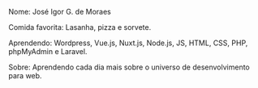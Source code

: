 Nome: José Igor G. de Moraes

Comida favorita: Lasanha, pizza e sorvete.

Aprendendo: Wordpress, Vue.js, Nuxt.js, Node.js, JS, HTML, CSS, PHP, phpMyAdmin e Laravel.

Sobre: Aprendendo cada dia mais sobre o universo de desenvolvimento para web.
